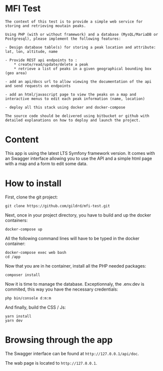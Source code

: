# MFI Test

```
The context of this test is to provide a simple web service for storing and retrieving moutain peaks.
 
Using PHP (with or without framework) and a database (MysQL/MariaDB or Postgresql), please implement the following features:
 
- Design database table(s) for storing a peak location and attribute: lat, lon, altitude, name
 
- Provide REST api endpoints to :
    * create/read/update/delete a peak
    * retrieve a list of peaks in a given geographical bounding box (geo area)
 
- add an api/docs url to allow viewing the documentation of the api and send requests on endpoints
 
- add an html/javascript page to view the peaks on a map and interactive menus to edit each peak information (name, location)
 
- deploy all this stack using docker and docker-compose
 
The source code should be delivered using bitbucket or github with detailed explanations on how to deploy and launch the project.
```

# Content

This app is using the latest LTS Symfony framework version. It comes with an Swagger interface allowing you to use the API and a simple html page with a map and a form to edit some data.

# How to install

First, clone the git project:
```
git clone https://github.com/gildrd/mfi-test.git
```

Next, once in your project directory, you have to build and up the docker containers:
```
docker-compose up
```

All the following command lines will have to be typed in the docker container:
```
docker-compose exec web bash
cd /app
```

Now that you are in he container, install all the PHP needed packages:
```
composer install
```

Now it is time to manage the database. Exceptionnaly, the .env.dev is commited, this way you have the necessary credentials:
```
php bin/console d:m:m
```

And finally, build the CSS / Js:
```
yarn install
yarn dev
```

# Browsing through the app

The Swagger interface can be found at ```http://127.0.0.1/api/doc```.

The wab page is located to ```http://127.0.0.1```.

